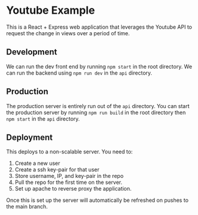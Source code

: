 # Youtube Example
This is a React + Express web application that leverages the Youtube API to request the change in views over a period of time.

## Development

We can run the dev front end by running `npm start` in the root directory. 
We can run the backend using `npm run dev` in the `api` directory. 

## Production
The production server is entirely run out of the `api` directory. You can start
the production server by running `npm run build` in the root directory then 
`npm start` in the `api` directory.

## Deployment
This deploys to a non-scalable server. You need to:

1. Create a new user
2. Create a ssh key-pair for that user
3. Store username, IP, and key-pair in the repo
4. Pull the repo for the first time on the server.
5. Set up apache to reverse proxy the application.

Once this is set up the server will automatically be refreshed on pushes to
the main branch. 